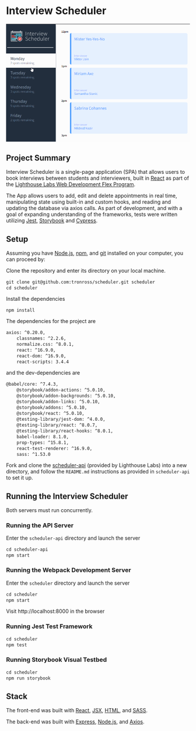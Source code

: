 # Interview Scheduler

<img src ="public_gif\int-sched-1.gif" alt="Interview Scheduler screenshot gif">

## Project Summary

Interview Scheduler is a single-page application (SPA) that allows users to book interviews between students and interviewers, built in [React](https://reactjs.org/) as part of the [Lighthouse Labs Web Development Flex Program](https://www.lighthouselabs.ca/en/web-development-flex-program).

The App allows users to add, edit and delete appointments in real time, manipulating state using built-in and custom hooks, and reading and updating the database via axios calls. As part of development, and with a goal of expanding understanding of the frameworks, tests were written utilizing [Jest](https://jestjs.io/), [Storybook](https://storybook.js.org/) and [Cypress](https://docs.cypress.io/guides/overview/why-cypress). 

## Setup
Assuming you have [Node.js](https://nodejs.org/en/), [npm](https://www.npmjs.com/), and [git](https://git-scm.com/) installed on your computer, you can proceed by:

Clone the repository and enter its directory on your local machine.
```
git clone git@github.com:tronross/scheduler.git scheduler
cd scheduler
```
Install the dependencies
```
npm install
```
The dependencies for the project are 
```
axios: ^0.20.0,
    classnames: ^2.2.6,
    normalize.css: ^8.0.1,
    react: ^16.9.0,
    react-dom: ^16.9.0,
    react-scripts: 3.4.4
```
and the dev-dependencies are
```
@babel/core: ^7.4.3,
    @storybook/addon-actions: ^5.0.10,
    @storybook/addon-backgrounds: ^5.0.10,
    @storybook/addon-links: ^5.0.10,
    @storybook/addons: ^5.0.10,
    @storybook/react: ^5.0.10,
    @testing-library/jest-dom: ^4.0.0,
    @testing-library/react: ^8.0.7,
    @testing-library/react-hooks: ^8.0.1,
    babel-loader: 8.1.0,
    prop-types: ^15.8.1,
    react-test-renderer: ^16.9.0,
    sass: ^1.53.0
```

Fork and clone the [scheduler-api](https://github.com/lighthouse-labs/scheduler-api) (provided by Lighthouse Labs) into a new directory, and follow the `README.md` instructions as provided in `scheduler-api` to set it up.

## Running the Interview Scheduler
Both servers must run concurrently.

### Running the API Server
Enter the `scheduler-api` directory and launch the server
```
cd scheduler-api
npm start
```

### Running the Webpack Development Server
Enter the `scheduler` directory and launch the server
```
cd scheduler
npm start
```
Visit http://localhost:8000 in the browser
### Running Jest Test Framework

```
cd scheduler
npm test
```

### Running Storybook Visual Testbed

```
cd scheduler
npm run storybook
```
## Stack
The front-end was built with [React](https://reactjs.org/), [JSX](https://reactjs.org/docs/introducing-jsx.html), [HTML](https://developer.mozilla.org/en-US/docs/Web/HTML), and [SASS](https://sass-lang.com/documentation/syntax).

The back-end was built with [Express](https://expressjs.com/), [Node.js](https://nodejs.org/en/), and [Axios](https://axios-http.com/docs/intro).
